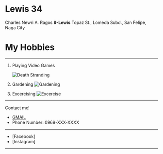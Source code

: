 # Lewis 34

Charles Newri A. Ragos
 **9-Lewis**
Topaz St., Lomeda Subd., San Felipe, Naga City



# My Hobbies
---
 1. Playing Video Games

    ![Death Stranding](https://encrypted-tbn0.gstatic.com/images?q=tbn:ANd9GcRgfJstIQdwfWkxo_pzzSaGdbsMRk9IhnG8wcTebRnSPEdvV6ZK "Death Stranding")


 2. Gardening
    ![Gardening](https://www.techopedia.com/wp-content/uploads/2024/05/Touching-Grass.jpg.webp "Touching Grass")


 3. Excercising
    ![Excercise](https://wpassets.trainingpeaks.com/wp-content/uploads/2021/06/16152950/21126-Blog-1200x675-1.jpg "Biking")

---

Contact me!

- [GMAIL](https://mail.google.com/mail/u/0/#search/cragos%40gbox.adnu.edu.ph?compose=new)
- Phone Number: 0969-XXX-XXXX

---
- [Facebook]
- [Instagram]

---



